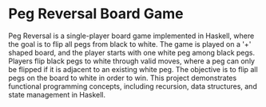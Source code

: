 # Peg Reversal Board Game
Peg Reversal is a single-player board game implemented in Haskell, where the goal is to flip all pegs from black to white. The game is played on a '+' shaped board, and the player starts with one white peg among black pegs. Players flip black pegs to white through valid moves, where a peg can only be flipped if it is adjacent to an existing white peg. The objective is to flip all pegs on the board to white in order to win. This project demonstrates functional programming concepts, including recursion, data structures, and state management in Haskell.
